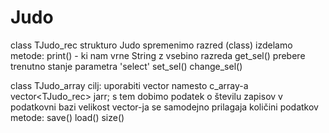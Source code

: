 # Judo
 class TJudo_rec
  strukturo Judo spremenimo razred (class)
  izdelamo metode:
   print() - ki nam vrne String z vsebino razreda
   get_sel()  prebere trenutno stanje parametra 'select'
   set_sel()
   change_sel()

 class TJudo_array
  cilj: uporabiti vector namesto c_array-a
   vector<TJudo_rec> jarr;
   s tem dobimo podatek o številu zapisov v podatkovni bazi
  velikost vector-ja se samodejno prilagaja količini podatkov
  metode:
   save()
   load()
   size()
